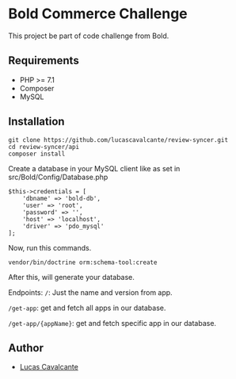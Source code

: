 # Bold Commerce Challenge

This project be part of code challenge from Bold.

## Requirements

- PHP >= 7.1
- Composer
- MySQL

## Installation

```
git clone https://github.com/lucascavalcante/review-syncer.git
cd review-syncer/api
composer install
```
Create a database in your MySQL client like as set in src/Bold/Config/Database.php

```
$this->credentials = [
    'dbname' => 'bold-db',
    'user' => 'root',
    'password' => '',
    'host' => 'localhost',
    'driver' => 'pdo_mysql'
];
```
Now, run this commands.
```
vendor/bin/doctrine orm:schema-tool:create
```
After this, will generate your database.

Endpoints:
`/`: Just the name and version from app.

`/get-app`: get and fetch all apps in our database.

`/get-app/{appName}`: get and fetch specific app in our database.

## Author

- [Lucas Cavalcante](http://lucascavalcante.com.br)
